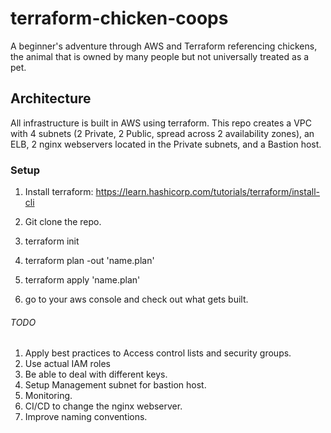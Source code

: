 # terraform-chicken-coops
A beginner's adventure through AWS and Terraform referencing chickens, the animal that is owned by many people but not universally treated as a pet.

## Architecture
All infrastructure is built in AWS using terraform.
This repo creates a VPC with 4 subnets (2 Private, 2 Public, spread across 2 availability zones), an ELB, 2 nginx webservers located in the Private subnets, and a Bastion host.

### Setup
1. Install terraform: https://learn.hashicorp.com/tutorials/terraform/install-cli

1. Git clone the repo.

1. terraform init

1. terraform plan -out 'name.plan'

1. terraform apply 'name.plan'

1. go to your aws console and check out what gets built.

###### TODO
1. Apply best practices to Access control lists and security groups.
1. Use actual IAM roles
1. Be able to deal with different keys.
1. Setup Management subnet for bastion host.
1. Monitoring.
1. CI/CD to change the nginx webserver.
1. Improve naming conventions.
